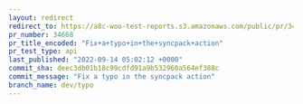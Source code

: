 ```yaml
---
layout: redirect
redirect_to: https://a8c-woo-test-reports.s3.amazonaws.com/public/pr/34668/api/index.html
pr_number: 34668
pr_title_encoded: "Fix+a+typo+in+the+syncpack+action"
pr_test_type: api
last_published: "2022-09-14 05:02:12 +0000"
commit_sha: deec3db01b18c99cdfd91a9b532960a564ef388c
commit_message: "Fix a typo in the syncpack action"
branch_name: dev/typo
---
```

